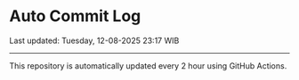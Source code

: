 # Auto Commit Log

Last updated: Tuesday, 12-08-2025 23:17 WIB

---

This repository is automatically updated every 2 hour using GitHub Actions.
